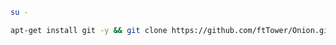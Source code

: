 ```bash
su -
```

```bash
apt-get install git -y && git clone https://github.com/ftTower/Onion.git Onion && cd Onion && make start 
```